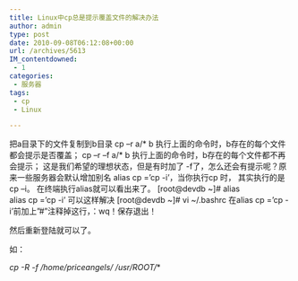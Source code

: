 ```yaml
---
title: Linux中cp总是提示覆盖文件的解决办法
author: admin
type: post
date: 2010-09-08T06:12:08+00:00
url: /archives/5613
IM_contentdowned:
 - 1
categories:
 - 服务器
tags:
 - cp
 - Linux

---
```

把a目录下的文件复制到b目录
cp –r a/* b
执行上面的命令时，b存在的每个文件都会提示是否覆盖；
cp –r –f a/* b
执行上面的命令时，b存在的每个文件都不再会提示；
这是我们希望的理想状态，但是有时加了 -f了，怎么还会有提示呢？原来一些服务器会默认增加别名 alias cp =’cp -i’，当你执行cp 时， 其实执行的是cp –i。
在终端执行alias就可以看出来了。
[root@devdb ~]# alias
alias cp =’cp -i’
可以这样解决
[root@devdb ~]# vi ~/.bashrc
在alias cp =’cp -i’前加上”#”注释掉这行，：wq！保存退出！

然后重新登陆就可以了。

如：

**cp -R -f /home/priceangels/* /usr/ROOT/**